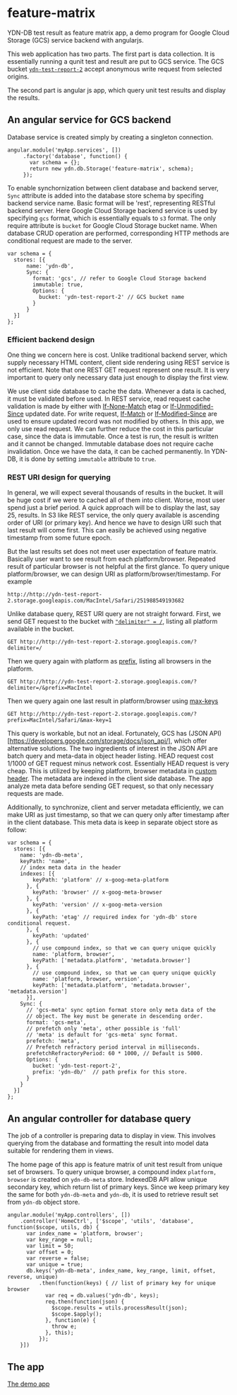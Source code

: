 feature-matrix
==============

YDN-DB test result as feature matrix app, a demo program for Google Cloud Storage (GCS) service backend with angularjs.

This web application has two parts. The first part is data collection. It is essentially
running a qunit test and result are put to GCS service. The GCS bucket
[`ydn-test-report-2`](http://ydn-test-report-2.storage.googleapis.com/)
accept anonymous write request from selected origins.

The second part is angular js app, which query unit test results and display the results.

An angular service for GCS backend
----------------------------------

Database service is created simply by creating a singleton connection.

    angular.module('myApp.services', [])
         .factory('database', function() {
           var schema = {};
           return new ydn.db.Storage('feature-matrix', schema);
         });

To enable synchornization between client database and backend server, `Sync`
attribute is added into the database store schema by specifing backend service name.
Basic format will be 'rest', representing RESTful backend server. Here
Google Cloud Storage backend service is used by specifying `gcs` format,
which is essentially equals to `s3` format. The
only require attribute is `bucket` for Google Cloud Storage bucket name.
When database CRUD operation are performed, corresponding HTTP methods are
conditional request are made to the server.

    var schema = {
      stores: [{
          name: 'ydn-db',
          Sync: {
            format: 'gcs', // refer to Google Cloud Storage backend
            immutable: true,
            Options: {
              bucket: 'ydn-test-report-2' // GCS bucket name
            }
          }
      }]
    };

### Efficient backend design ###

One thing we concern here is cost. Unlike traditional backend server, which supply
necessary HTML content, client side rendering using REST service is not efficient.
Note that one REST GET request represent one result.
It is very important to query only necessary data just enough to display the first view.

We use client side database to cache the data. Whenever a data is cached, it must be
validated before used. In REST service, read request cache validation is made by
either with [If-None-Match](http://www.w3.org/Protocols/rfc2616/rfc2616-sec14.html#sec14.26) etag
or [If-Unmodified-Since](http://www.w3.org/Protocols/rfc2616/rfc2616-sec14.html#sec14.28) updated date.
For write request, [If-Match](http://www.w3.org/Protocols/rfc2616/rfc2616-sec14.html#sec14.24) or
[If-Modified-Since](http://www.w3.org/Protocols/rfc2616/rfc2616-sec14.html#sec14.25)
are used to ensure updated record was not modified by others. In this app, we only use read request.
We can further reduce the cost in this particular case, since the data is immutable. Once a test is run,
the result is written and it cannot be changed. Immutable database does not require cache invalidation.
Once we have the data, it can be cached permanently. In YDN-DB, it is done by setting
`immutable` attribute to `true`.

### REST URI design for querying ###

In general, we will expect several thousands of results in the bucket. It will be huge
cost if we were to cached all of them into client. Worse, most user spend just a brief
period. A quick approach will be to display the last, say 25, results. In S3 like REST service,
the only query available is ascending order of URI (or primary key). And hence
we have to design URI such that last result will come first. This can easily be
achieved using negative timestamp from some future epoch.

But the last results set does not meet user expectation of feature matrix.
Basically user want to see result from each platform/browser. Repeated result
of particular browser is not helpful at the first glance. To query unique
platform/browser, we can design URI as platform/browser/timestamp. For example

    http://http://ydn-test-report-2.storage.googleapis.com/MacIntel/Safari/251988549193682

Unlike database query, REST URI query are not straight forward. First, we send GET
request to the bucket with [`"delimiter" = /`](https://developers.google.com/storage/docs/reference-headers#delimiter),
listing all platform available in the bucket.

    GET http://http://ydn-test-report-2.storage.googleapis.com/?delimiter=/

Then we query again with platform as [prefix](https://developers.google.com/storage/docs/reference-headers#prefix),
listing all browsers in the platform.

    GET http://http://ydn-test-report-2.storage.googleapis.com/?delimiter=/&prefix=MacIntel

Then we query again one last result in platform/browser using [max-keys](https://developers.google.com/storage/docs/reference-headers#maxkeys)

    GET http://http://ydn-test-report-2.storage.googleapis.com/?prefix=MacIntel/Safari/&max-key=1

This query is workable, but not an ideal. Fortunately, GCS has (JSON API)[https://developers.google.com/storage/docs/json_api/], which offer
alternative solutions. The two ingredients of interest in the JSON API are batch query
and meta-data in object header listing. HEAD request cost 1/1000 of GET request minus network cost.
Essentially HEAD request is very cheap. This is utilized by keeping platform, browser metadata
in [custom header](https://developers.google.com/storage/docs/reference-headers#xgoogmeta).
The metadata are indexed in the client side database. The app analyze meta data before sending GET request,
so that only necessary requests are made.

Additionally, to synchronize, client and server metadata efficiently, we can make URI as just timestamp,
so that we can query only after timestamp after in the client database. This meta data is
keep in separate object store as follow:

    var schema = {
      stores: [{
        name: 'ydn-db-meta',
        keyPath: 'name',
        // index meta data in the header
        indexes: [{
            keyPath: 'platform' // x-goog-meta-platform
          }, {
            keyPath: 'browser' // x-goog-meta-browser
          }, {
            keyPath: 'version' // x-goog-meta-version
          }, {
            keyPath: 'etag' // required index for 'ydn-db' store conditional request.
          }, {
            keyPath: 'updated'
          }, {
            // use compound index, so that we can query unique quickly
            name: 'platform, browser',
            keyPath: ['metadata.platform', 'metadata.browser']
          }, {
            // use compound index, so that we can query unique quickly
            name: 'platform, browser, version',
            keyPath: ['metadata.platform', 'metadata.browser', 'metadata.version']
          }],
        Sync: {
          // 'gcs-meta' sync option format store only meta data of the
          // object. The key must be generate in descending order.
          format: 'gcs-meta',
          // prefetch only 'meta', other possible is 'full'
          // 'meta' is default for 'gcs-meta' sync format.
          prefetch: 'meta',
          // Prefetch refractory period interval in milliseconds.
          prefetchRefractoryPeriod: 60 * 1000, // Default is 5000.
          Options: {
            bucket: 'ydn-test-report-2',
            prefix: 'ydn-db/'  // path prefix for this store.
          }
        }
      }]
    };

An angular controller for database query
----------------------------------------

The job of a controller is preparing data to display in view. This involves
querying from the database and formatting the result into model data suitable for rendering
them in views.

The home page of this app is feature matrix of unit test result from unique set of browsers.
To query unique browser, a compound index `platform, browser` is created on
`ydn-db-meta` store. IndexedDB API allow unique secondary key, which return
list of primary keys. Since we keep primary key the same for both `ydn-db-meta`
and `ydn-db`, it is used to retrieve result set from `ydn-db` object store.

    angular.module('myApp.controllers', [])
        .controller('HomeCtrl', ['$scope', 'utils', 'database', function($scope, utils, db) {
          var index_name = 'platform, browser';
          var key_range = null;
          var limit = 50;
          var offset = 0;
          var reverse = false;
          var unique = true;
          db.keys('ydn-db-meta', index_name, key_range, limit, offset, reverse, unique)
              .then(function(keys) { // list of primary key for unique browser
                var req = db.values('ydn-db', keys);
                req.then(function(json) {
                  $scope.results = utils.processResult(json);
                  $scope.$apply();
                }, function(e) {
                  throw e;
                }, this);
              });
        }])

The app
-------

[The demo app](http://dev.yathit.com/demo/feature-matrix/index.html)
